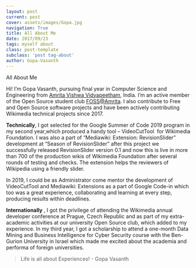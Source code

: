 ```yaml
---
layout: post
current: post
cover: assets/images/Gopa.jpg
navigation: True
title: All About Me
date: 2017/09/23
tags: myself about
class: post-template
subclass: 'post tag-about'
author: Gopa-Vasanth
---
```


All About Me

Hi! I’m Gopa Vasanth, pursuing final year in Computer Science and Engineering from [Amrita Vishwa Vidyapeetham](amrita.edu), India. I’m an active member of the Open Source student club [FOSS@Amrita](amfoss.in). I also contribute to Free and Open Source software projects and have been actively contributing Wikimedia technical projects since 2017.

**Technically**, I got selected for the Google Summer of Code 2019 program in my second year,which produced a handy tool – ​ VideoCutTool ​ for Wikimedia Foundation. I was also a part of “Mediawiki: Extension: RevisionSlider” development at “Season of RevisionSlider” after this project we successfully released RevisionSlider version 0.1 and now this is live in more than 700 of the production wikis of Wikimedia Foundation after several rounds of testing and checks. The extension helps the reviewers of Wikipedia using a friendly slider.

In 2019, I could be as Administrator come mentor the development of VideoCutTool and Mediawiki: Extensions as a part of Google Code-in which too was a great experience, collaborating and learning at every step, producing results within deadlines.

**Internationally** , I got the privilege of attending the Wikimedia annual developer conference at Prague, Czech Republic and as part of my extra-academic activities at our university Open Source club, which added to my experience. In my third year, I got a scholarship to attend a one-month Data Mining and Business Intelligence for Cyber Security course with the Ben-Gurion University in Israel which made me excited about the academia and performa of foreign universities.

>Life is all about Experiences! - Gopa Vasanth